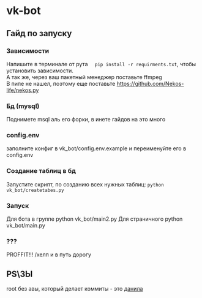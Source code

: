 # vk-bot
## Гайд по запуску
### Зависимости
Напишите  в терминале от рута ```  pip install -r requirments.txt```, чтобы установить зависимости.  
А так же, через ваш пакетный менеджер поставьте ffmpeg   
В пипе не нашел, поэтому еще поставьте https://github.com/Nekos-life/nekos.py

### Бд (mysql)
Поднимете msql аль его форки, в инете гайдов на это много
### config.env
заполните конфиг в vk_bot/config.env.example и переименуйте его в config.env
### Создание таблиц в бд
Запустите скрипт, по созданию всех нужных таблиц: ``` python vk_bot/createtabes.py ```
### Запуск
Для бота в группе python vk_bot/main2.py
Для страничного python vk_bot/main.py
### ???
PROFFIT!!!
/хелп  и в путь дорогу
## PS\ЗЫ
root без авы, который делает коммиты - это [данила](https://github.com/Ferowenso)

